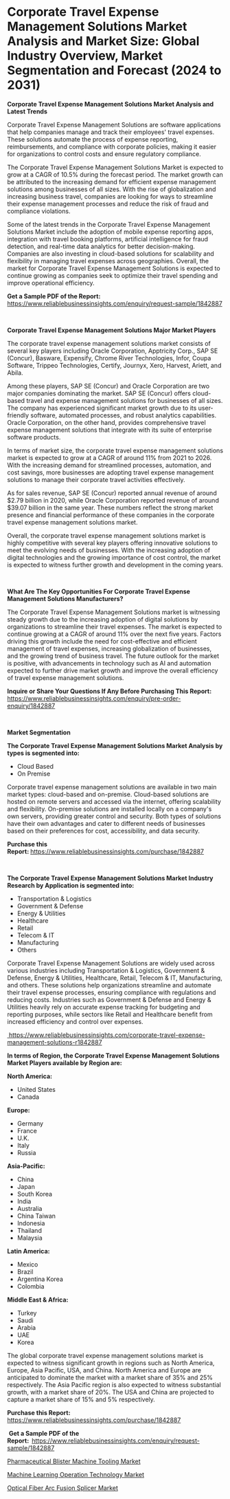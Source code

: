 <p><h1>Corporate Travel Expense Management Solutions Market Analysis and Market Size: Global Industry Overview, Market Segmentation and Forecast (2024 to 2031)</h1></p><p><strong>Corporate Travel Expense Management Solutions Market Analysis and Latest Trends</strong></p>
<p><p>Corporate Travel Expense Management Solutions are software applications that help companies manage and track their employees' travel expenses. These solutions automate the process of expense reporting, reimbursements, and compliance with corporate policies, making it easier for organizations to control costs and ensure regulatory compliance.</p><p>The Corporate Travel Expense Management Solutions Market is expected to grow at a CAGR of 10.5% during the forecast period. The market growth can be attributed to the increasing demand for efficient expense management solutions among businesses of all sizes. With the rise of globalization and increasing business travel, companies are looking for ways to streamline their expense management processes and reduce the risk of fraud and compliance violations.</p><p>Some of the latest trends in the Corporate Travel Expense Management Solutions Market include the adoption of mobile expense reporting apps, integration with travel booking platforms, artificial intelligence for fraud detection, and real-time data analytics for better decision-making. Companies are also investing in cloud-based solutions for scalability and flexibility in managing travel expenses across geographies. Overall, the market for Corporate Travel Expense Management Solutions is expected to continue growing as companies seek to optimize their travel spending and improve operational efficiency.</p></p>
<p><strong>Get a Sample PDF of the Report:&nbsp;</strong> <a href="https://www.reliablebusinessinsights.com/enquiry/request-sample/1842887">https://www.reliablebusinessinsights.com/enquiry/request-sample/1842887</a></p>
<p>&nbsp;</p>
<p><strong>Corporate Travel Expense Management Solutions Major Market Players</strong></p>
<p><p>The corporate travel expense management solutions market consists of several key players including Oracle Corporation, Apptricity Corp., SAP SE (Concur), Basware, Expensify, Chrome River Technologies, Infor, Coupa Software, Trippeo Technologies, Certify, Journyx, Xero, Harvest, Ariett, and Abila.</p><p>Among these players, SAP SE (Concur) and Oracle Corporation are two major companies dominating the market. SAP SE (Concur) offers cloud-based travel and expense management solutions for businesses of all sizes. The company has experienced significant market growth due to its user-friendly software, automated processes, and robust analytics capabilities. Oracle Corporation, on the other hand, provides comprehensive travel expense management solutions that integrate with its suite of enterprise software products. </p><p>In terms of market size, the corporate travel expense management solutions market is expected to grow at a CAGR of around 11% from 2021 to 2026. With the increasing demand for streamlined processes, automation, and cost savings, more businesses are adopting travel expense management solutions to manage their corporate travel activities effectively.</p><p>As for sales revenue, SAP SE (Concur) reported annual revenue of around $2.79 billion in 2020, while Oracle Corporation reported revenue of around $39.07 billion in the same year. These numbers reflect the strong market presence and financial performance of these companies in the corporate travel expense management solutions market.</p><p>Overall, the corporate travel expense management solutions market is highly competitive with several key players offering innovative solutions to meet the evolving needs of businesses. With the increasing adoption of digital technologies and the growing importance of cost control, the market is expected to witness further growth and development in the coming years.</p></p>
<p>&nbsp;</p>
<p><strong>What Are The Key Opportunities For Corporate Travel Expense Management Solutions Manufacturers?</strong></p>
<p><p>The Corporate Travel Expense Management Solutions market is witnessing steady growth due to the increasing adoption of digital solutions by organizations to streamline their travel expenses. The market is expected to continue growing at a CAGR of around 11% over the next five years. Factors driving this growth include the need for cost-effective and efficient management of travel expenses, increasing globalization of businesses, and the growing trend of business travel. The future outlook for the market is positive, with advancements in technology such as AI and automation expected to further drive market growth and improve the overall efficiency of travel expense management solutions.</p></p>
<p><strong>Inquire or Share Your Questions If Any Before Purchasing This Report:</strong> <a href="https://www.reliablebusinessinsights.com/enquiry/pre-order-enquiry/1842887">https://www.reliablebusinessinsights.com/enquiry/pre-order-enquiry/1842887</a></p>
<p>&nbsp;</p>
<p><strong>Market Segmentation</strong></p>
<p><strong>The Corporate Travel Expense Management Solutions Market Analysis by types is segmented into:</strong></p>
<p><ul><li>Cloud Based</li><li>On Premise</li></ul></p>
<p><p>Corporate travel expense management solutions are available in two main market types: cloud-based and on-premise. Cloud-based solutions are hosted on remote servers and accessed via the internet, offering scalability and flexibility. On-premise solutions are installed locally on a company's own servers, providing greater control and security. Both types of solutions have their own advantages and cater to different needs of businesses based on their preferences for cost, accessibility, and data security.</p></p>
<p><strong>Purchase this Report:&nbsp;</strong><a href="https://www.reliablebusinessinsights.com/purchase/1842887">https://www.reliablebusinessinsights.com/purchase/1842887</a></p>
<p>&nbsp;</p>
<p><strong>The Corporate Travel Expense Management Solutions Market Industry Research by Application is segmented into:</strong></p>
<p><ul><li>Transportation & Logistics</li><li>Government & Defense</li><li>Energy & Utilities</li><li>Healthcare</li><li>Retail</li><li>Telecom & IT</li><li>Manufacturing</li><li>Others</li></ul></p>
<p><p>Corporate Travel Expense Management Solutions are widely used across various industries including Transportation & Logistics, Government & Defense, Energy & Utilities, Healthcare, Retail, Telecom & IT, Manufacturing, and others. These solutions help organizations streamline and automate their travel expense processes, ensuring compliance with regulations and reducing costs. Industries such as Government & Defense and Energy & Utilities heavily rely on accurate expense tracking for budgeting and reporting purposes, while sectors like Retail and Healthcare benefit from increased efficiency and control over expenses.</p></p>
<p><a href="https://www.reliablebusinessinsights.com/corporate-travel-expense-management-solutions-r1842887">&nbsp;https://www.reliablebusinessinsights.com/corporate-travel-expense-management-solutions-r1842887</a></p>
<p><strong>In terms of Region, the Corporate Travel Expense Management Solutions Market Players available by Region are:</strong></p>
<p>
    <p> <strong> North America: </strong>
        <ul>
            <li>United States</li>
            <li>Canada</li>
        </ul>
        </p> 
    <p> <strong> Europe: </strong>
        <ul>
            <li>Germany</li>
            <li>France</li>
            <li>U.K.</li>
            <li>Italy</li>
            <li>Russia</li>
        </ul>
        </p> 
    <p> <strong> Asia-Pacific: </strong>
        <ul>
            <li>China</li>
            <li>Japan</li>
            <li>South Korea</li>
            <li>India</li>
            <li>Australia</li>
            <li>China Taiwan</li>
            <li>Indonesia</li>
            <li>Thailand</li>
            <li>Malaysia</li>
        </ul>
        </p> 
    <p> <strong> Latin America: </strong>
        <ul>
            <li>Mexico</li>
            <li>Brazil</li>
            <li>Argentina Korea</li>
            <li>Colombia</li>
        </ul>
        </p> 
    <p> <strong> Middle East & Africa: </strong>
        <ul>
            <li>Turkey</li>
            <li>Saudi</li>
            <li>Arabia</li>
            <li>UAE</li>
            <li>Korea</li>
        </ul>
    </p>
    </p>
<p><p>The global corporate travel expense management solutions market is expected to witness significant growth in regions such as North America, Europe, Asia Pacific, USA, and China. North America and Europe are anticipated to dominate the market with a market share of 35% and 25% respectively. The Asia Pacific region is also expected to witness substantial growth, with a market share of 20%. The USA and China are projected to capture a market share of 15% and 5% respectively.</p></p>
<p><strong>Purchase this Report: </strong><a href="https://www.reliablebusinessinsights.com/purchase/1842887">https://www.reliablebusinessinsights.com/purchase/1842887</a></p>
<p>&nbsp;<strong>Get a Sample PDF of the Report:&nbsp;&nbsp;</strong><a href="https://www.reliablebusinessinsights.com/enquiry/request-sample/1842887">https://www.reliablebusinessinsights.com/enquiry/request-sample/1842887</a></p>
<p><strong></strong></p>
<p><p><a href="https://github.com/ranaacryptoaddmin/Market-Research-Report-List-1/blob/main/pharmaceutical-blister-machine-tooling-market.md">Pharmaceutical Blister Machine Tooling Market</a></p><p><a href="https://github.com/gulaimolin/Market-Research-Report-List-5/blob/main/machine-learning-operation-technology-market.md">Machine Learning Operation Technology Market</a></p><p><a href="https://github.com/RoccoManning/Market-Research-Report-List-6/blob/main/optical-fiber-arc-fusion-splicer-market.md">Optical Fiber Arc Fusion Splicer Market</a></p></p>